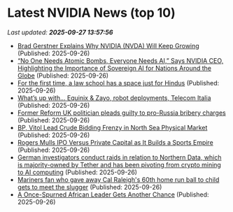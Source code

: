 # Latest NVIDIA News (top 10)
_Last updated: **2025-09-27 13:57:56**_

- [Brad Gerstner Explains Why NVIDIA (NVDA) Will Keep Growing](https://consent.yahoo.com/v2/collectConsent?sessionId=1_cc-session_52a6d872-39ce-4641-b3b8-c8a25e609fdd) (Published: 2025-09-26)
- [“No One Needs Atomic Bombs, Everyone Needs AI,” Says NVIDIA CEO, Highlighting the Importance of Sovereign AI for Nations Around the Globe](https://wccftech.com/no-one-needs-atomic-bombs-everyone-needs-ai-says-nvidia-ceo/) (Published: 2025-09-26)
- [For the first time, a law school has a space just for Hindus](https://biztoc.com/x/fa4827e45db5489d) (Published: 2025-09-26)
- [What’s up with… Equinix & Zayo, robot deployments, Telecom Italia](https://www.telecomtv.com/content/telcos-and-ai-channel/what-s-up-with-equinix-zayo-robot-deployments-telecom-italia-53925/) (Published: 2025-09-26)
- [Former Reform UK politician pleads guilty to pro-Russia bribery charges](https://biztoc.com/x/46f611f83d535344) (Published: 2025-09-26)
- [BP, Vitol Lead Crude Bidding Frenzy in North Sea Physical Market](https://biztoc.com/x/a3fc873b6c0a04b2) (Published: 2025-09-26)
- [Rogers Mulls IPO Versus Private Capital as It Builds a Sports Empire](https://biztoc.com/x/c67427da906db40e) (Published: 2025-09-26)
- [German investigators conduct raids in relation to Northern Data, which is majority-owned by Tether and has been pivoting from crypto mining to AI computing](https://biztoc.com/x/366d7c577686ea56) (Published: 2025-09-26)
- [Mariners fan who gave away Cal Raleigh's 60th home run ball to child gets to meet the slugger](https://biztoc.com/x/64514273546efedf) (Published: 2025-09-26)
- [A Once-Spurned African Leader Gets Another Chance](https://biztoc.com/x/7c353f91838f3da2) (Published: 2025-09-26)
